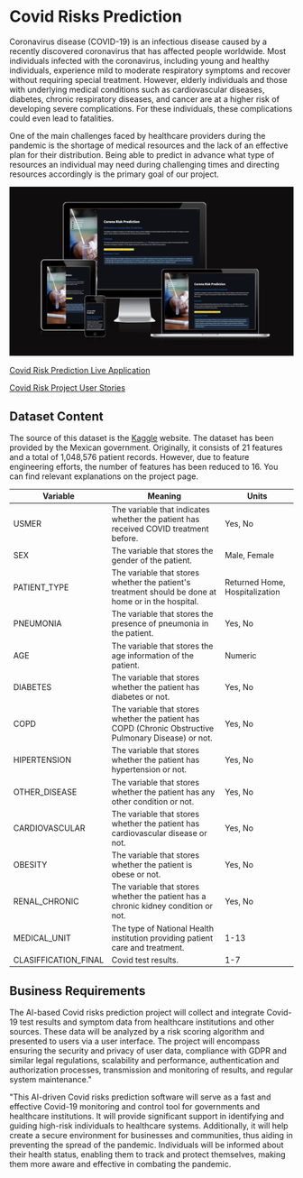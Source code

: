 # Covid Risks Prediction

Coronavirus disease (COVID-19) is an infectious disease caused by a recently discovered coronavirus that has affected people worldwide. Most individuals infected with the coronavirus, including young and healthy individuals, experience mild to moderate respiratory symptoms and recover without requiring special treatment. However, elderly individuals and those with underlying medical conditions such as cardiovascular diseases, diabetes, chronic respiratory diseases, and cancer are at a higher risk of developing severe complications. For these individuals, these complications could even lead to fatalities.

One of the main challenges faced by healthcare providers during the pandemic is the shortage of medical resources and the lack of an effective plan for their distribution. Being able to predict in advance what type of resources an individual may need during challenging times and directing resources accordingly is the primary goal of our project.

![Covid Risk Prediction](readme/intro.png)

[Covid Risk Prediction Live Application](https://covid-predictors-0ff909d85a90.herokuapp.com/)

[Covid Risk Project User Stories](https://github.com/users/mdurmus/projects/7/views/1)

## Dataset Content

The source of this dataset is the [Kaggle](https://www.kaggle.com/datasets/meirnizri/covid19-dataset) website. The dataset has been provided by the Mexican government. Originally, it consists of 21 features and a total of 1,048,576 patient records. However, due to feature engineering efforts, the number of features has been reduced to 16. You can find relevant explanations on the project page.

| Variable | Meaning  | Units    |
|----------|----------|----------|
| USMER  | The variable that indicates whether the patient has received COVID treatment before. | Yes, No  |
| SEX  | The variable that stores the gender of the patient.  | Male, Female  |
| PATIENT_TYPE  | The variable that stores whether the patient's treatment should be done at home or in the hospital.  | Returned Home, Hospitalization  |
| PNEUMONIA | The variable that stores the presence of pneumonia in the patient. | Yes, No |
| AGE | The variable that stores the age information of the patient. | Numeric |
| DIABETES | The variable that stores whether the patient has diabetes or not. | Yes, No |
| COPD | The variable that stores whether the patient has COPD (Chronic Obstructive Pulmonary Disease) or not. | Yes, No |
| HIPERTENSION | The variable that stores whether the patient has hypertension or not. | Yes, No |
| OTHER_DISEASE | The variable that stores whether the patient has any other condition or not. | Yes, No |
| CARDIOVASCULAR | The variable that stores whether the patient has cardiovascular disease or not. | Yes, No |
| OBESITY | The variable that stores whether the patient is obese or not. | Yes, No |
| RENAL_CHRONIC | The variable that stores whether the patient has a chronic kidney condition or not. | Yes, No |
| MEDICAL_UNIT | The type of National Health institution providing patient care and treatment. | 1-13 |
| CLASIFFICATION_FINAL | Covid test results. | 1-7 |

## Business Requirements

The AI-based Covid risks prediction project will collect and integrate Covid-19 test results and symptom data from healthcare institutions and other sources. These data will be analyzed by a risk scoring algorithm and presented to users via a user interface. The project will encompass ensuring the security and privacy of user data, compliance with GDPR and similar legal regulations, scalability and performance, authentication and authorization processes, transmission and monitoring of results, and regular system maintenance."

"This AI-driven Covid risks prediction software will serve as a fast and effective Covid-19 monitoring and control tool for governments and healthcare institutions. It will provide significant support in identifying and guiding high-risk individuals to healthcare systems. Additionally, it will help create a secure environment for businesses and communities, thus aiding in preventing the spread of the pandemic. Individuals will be informed about their health status, enabling them to track and protect themselves, making them more aware and effective in combating the pandemic.
